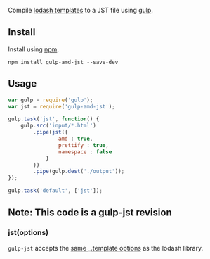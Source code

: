 
Compile [lodash templates](http://lodash.com/docs#template) to a JST file using [gulp](https://github.com/wearefractal/gulp).

Install
-------

Install using [npm](https://npmjs.org/package/gulp-amd-jst).

```
npm install gulp-amd-jst --save-dev
```

Usage
-----

```js
var gulp = require('gulp');
var jst = require('gulp-amd-jst');

gulp.task('jst', function() {
    gulp.src('input/*.html')
        .pipe(jst({
                amd : true,
                prettify : true,
                namespace : false
            }
        ))
        .pipe(gulp.dest('./output'));
});

gulp.task('default', ['jst']);
```

Note: This code is a gulp-jst revision
-------

### jst(options)

`gulp-jst` accepts the [same _.template options](http://lodash.com/docs#template) as the lodash library.
